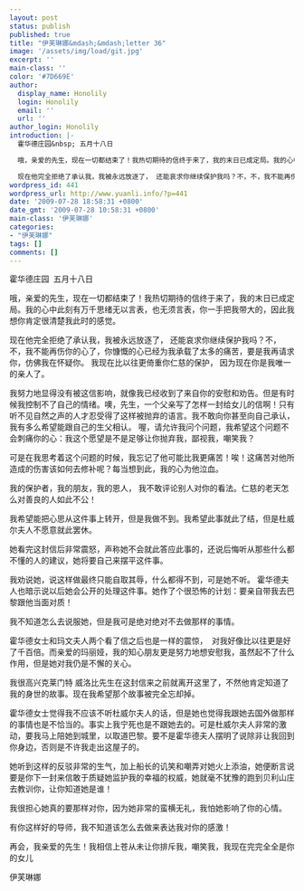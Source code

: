 ```yaml
---
layout: post
status: publish
published: true
title: "伊芙琳娜&mdash;&mdash;letter 36"
image: '/assets/img/load/git.jpg'
excerpt: ''
main-class: ''
color: '#7D669E'
author:
  display_name: Honolily
  login: Honolily
  email: ''
  url: ''
author_login: Honolily
introduction: |-
  霍华德庄园&nbsp; 五月十八日

  哦，亲爱的先生，现在一切都结束了！我热切期待的信终于来了，我的末日已成定局。我的心中此刻有万千思绪无以言表，也无须言表，你一手把我带大的，因此我想你肯定很清楚我此时的感觉。

  现在他完全拒绝了承认我，我被永远放逐了， 还能哀求你继续保护我吗？不，不，我不能再伤你的心了，你慷慨的心已经为我承载了太多的痛苦，要是我再请求你，仿佛我在怀疑你。 我现在比以往更倚重你仁慈的保护， 因为现在你是我唯一的亲人了。
wordpress_id: 441
wordpress_url: http://www.yuanli.info/?p=441
date: '2009-07-28 18:58:31 +0800'
date_gmt: '2009-07-28 10:58:31 +0800'
main-class: '伊芙琳娜'
categories:
- "伊芙琳娜"
tags: []
comments: []
---
```

霍华德庄园&nbsp; 五月十八日

哦，亲爱的先生，现在一切都结束了！我热切期待的信终于来了，我的末日已成定局。我的心中此刻有万千思绪无以言表，也无须言表，你一手把我带大的，因此我想你肯定很清楚我此时的感觉。

现在他完全拒绝了承认我，我被永远放逐了， 还能哀求你继续保护我吗？不，不，我不能再伤你的心了，你慷慨的心已经为我承载了太多的痛苦，要是我再请求你，仿佛我在怀疑你。 我现在比以往更倚重你仁慈的保护， 因为现在你是我唯一的亲人了。

我努力地显得没有被这信影响，就像我已经收到了来自你的安慰和劝告。但是有时候我控制不了自己的情绪。噢，先生，一个父亲写了怎样一封给女儿的信啊！只有听不见自然之声的人才忍受得了这样被抛弃的语言。我不敢向你甚至向自己承认，我有多么希望能跟自己的生父相认。 喔，请允许我问个问题，我希望这个问题不会刺痛你的心：我这个愿望是不是足够让你抛弃我，鄙视我，嘲笑我？

可是在我思考着这个问题的时候，我忘记了他可能比我更痛苦！唉！这痛苦对他所造成的伤害该如何去修补呢？每当想到此，我的心为他泣血。

我的保护者，我的朋友，我的恩人， 我不敢评论别人对你的看法。仁慈的老天怎么对善良的人如此不公！

我希望能把心思从这件事上转开，但是我做不到。我希望此事就此了结，但是杜威尔夫人不愿意就此罢休。

她看完这封信后非常震怒，声称她不会就此答应此事的，还说后悔听从那些什么都不懂的人的建议，她将要自己来摆平这件事。

我劝说她，说这样做最终只能自取其辱，什么都得不到，可是她不听。 霍华德夫人也暗示说以后她会公开的处理这件事。她作了个很恐怖的计划：要亲自带我去巴黎跟他当面对质！

我不知道怎么去说服她，但是我可是绝对绝对不去做那样的事情。

霍华德女士和玛文夫人两个看了信之后也是一样的震惊，&nbsp; 对我好像比以往更是好了千百倍。而亲爱的玛丽娅，我的知心朋友更是努力地想安慰我，虽然起不了什么作用，但是她对我仍是不懈的关心。

我很高兴克莱门特 威洛比先生在这封信来之前就离开这里了，不然他肯定知道了我的身世的故事。现在我希望那个故事被完全忘却掉。

霍华德女士觉得我不应该不听杜威尔夫人的话，但是她也觉得我跟她去国外做那样的事情也是不恰当的。事实上我宁死也是不跟她去的。可是杜威尔夫人非常的激动，要我马上陪她到城里，以取道巴黎。要不是霍华德夫人摆明了说除非让我回到你身边，否则是不许我走出这屋子的。

她听到这样的反驳非常的生气，加上船长的讥笑和嘲弄对她火上添油，她便断言说要是你下一封来信敢于质疑她监护我的幸福的权威，她就毫不犹豫的跑到贝利山庄去教训你，让你知道她是谁！

我很担心她真的要那样对你，因为她非常的蛮横无礼，我怕她影响了你的心情。

有你这样好的导师，我不知道该怎么去做来表达我对你的感激！

再会，我亲爱的先生！我相信上苍从未让你排斥我，嘲笑我，我现在完完全全是你的女儿

伊芙琳娜

